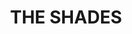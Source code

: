 ---
lastmod: '2025-04-06T06:05:20+00:00'
latitude: -33.007264
layout: suburb
longitude: 148.904531
postcode: '2866'
state: NSW
title: THE SHADES
url: /nsw/the-shades/
---